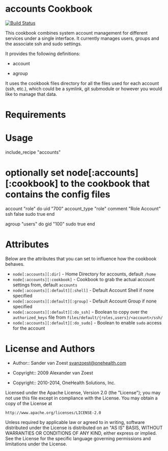 accounts Cookbook
=================
[![Build Status](https://secure.travis-ci.org/onehealth-cookbooks/accounts.png?branch=master)](http://travis-ci.org/onehealth-cookbooks/accounts)

This cookbook combines system account management for different services under a single interface.
It currently manages users, groups and the associate ssh and sudo settings.

It provides the following definitions:

- account

- agroup

It uses the cookbook files directory for all the files used for each account (ssh, etc.), which could be a symlink, 
git submodule or however you would like to manage that data.

Requirements
============

# Usage

  include_recipe "accounts"

  # optionally set node[:accounts][:cookbook] to the cookbook that contains the config files

  account "role" do
    uid "700"
    account_type "role"
    comment "Role Account"
    ssh false
    sudo true
  end
  
  agroup "users" do
    gid "100"
    sudo true
  end

Attributes
==========

Below are the attributes that you can set to influence how the cookbook behaves.

* `node[:accounts][:dir]` - Home Directory for accounts, default `/home`
* `node[:accounts][:cookbook]` - Cookbook to grab the actual account settings from, default `accounts`
* `node[:accounts][:default][:shell]` - Default Account Shell if none specified
* `node[:accounts][:default][:group]` - Default Account Group if none specified
* `node[:accounts][:default][:do_ssh]` - Boolean to copy over the `authorized_keys` file from `files/default/{roles,users}/<account>/ssh/`
* `node[:accounts][:default][:do_sudo]` - Boolean to enable `sudo` access for the account

License and Authors
===================

* Author:: Sander van Zoest <svanzoest@onehealth.com>

* Copyright:: 2009 Alexander van Zoest
* Copyright:: 2010-2014, OneHealth Solutions, Inc.

Licensed under the Apache License, Version 2.0 (the "License");
you may not use this file except in compliance with the License.
You may obtain a copy of the License at

    http://www.apache.org/licenses/LICENSE-2.0

Unless required by applicable law or agreed to in writing, software
distributed under the License is distributed on an "AS IS" BASIS,
WITHOUT WARRANTIES OR CONDITIONS OF ANY KIND, either express or implied.
See the License for the specific language governing permissions and
limitations under the License.
